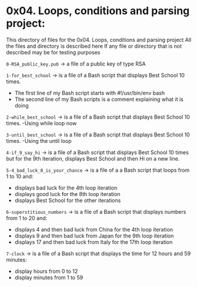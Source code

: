 # 0x04. Loops, conditions and parsing project:
This directory of files for the 0x04. Loops, conditions and parsing project
All the files and directory is described here
If any file or directory that is not described may be for testing purposes


`0-RSA_public_key.pub` -> a file of a public key of type RSA


`1-for_best_school` -> is a file of a Bash script that displays Best School 10 times.
- The first line of my Bash script starts with #!/usr/bin/env bash
- The second line of my Bash scripts is a comment explaining what it is doing


`2-while_best_school` -> is a file of a Bash script that displays Best School 10 times.
-Using while loop now


`3-until_best_school` -> is a file of a Bash script that displays Best School 10 times.
-Using the until loop


`4-if_9_say_hi` -> is a file of a Bash script that displays Best School 10 times
but for the 9th iteration, displays Best School and then Hi on a new line.


`5-4_bad_luck_8_is_your_chance` -> is a file of a a Bash script that loops from 1 to 10 and:

- displays bad luck for the 4th loop iteration
- displays good luck for the 8th loop iteration
- displays Best School for the other iterations


`6-superstitious_numbers` -> is a file of a Bash script that displays numbers from 1 to 20 and:

- displays 4 and then bad luck from China for the 4th loop iteration
- displays 9 and then bad luck from Japan for the 9th loop iteration
- displays 17 and then bad luck from Italy for the 17th loop iteration


`7-clock` -> is a file of a Bash script that displays the time for 12 hours and 59 minutes:

- display hours from 0 to 12
- display minutes from 1 to 59

